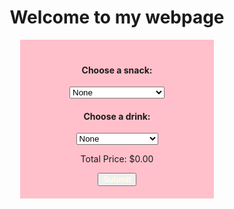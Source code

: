 <!DOCTYPE html>
<html>
    <head>
        <title>Ordering</title>
    </head>
    <body>
        <h1 style="text-align:center">Welcome to my webpage</h1>
        <div class="body">
            <h4>Choose a snack:</h4>
            <select id="snacks" onchange="total()">
                <option value="None" data-price="0.00">None</option>
                <option value="Cupcake" data-price="1.50">Cupcake ($1.50)</option>
                <option value="Chocolate" data-price="2.00">Chocolate ($2.00)</option>
                <option value="Cookies" data-price="2.50">Cookies ($2.50)</option>
                <option value="Gummy bears" data-price="3.00">Gummy bears ($3.00)</option>
            </select>
            <h4>Choose a drink:</h4>
            <select id="drinks" onchange="total()">
                <option value="None" data-price="0.00">None</option>
                <option value="Smoothie" data-price="0.50">Smoothie ($0.50)</option>
                <option value="Tea" data-price="1.00">Tea ($1.00)</option>
                <option value="Milkshake" data-price="1.50">Milkshake ($1.50)</option>
                <option value="Lemonade" data-price="2.00">Lemonade ($2.00)</option>
            </select>
            <p id="price">Total Price: $0.00</p>
            <button onclick="warnings()"><strong>Submit</strong></button>
        </div>
        <style>
            .body { text-align: center; width: 300px; background-color: Pink; padding: 20px 5px 20px 5px; margin: 0 auto; }
            .body button { color: LightYellow; }


        </style>
        <script>
    let formattedPrice = "0.00"; // Global variable
    
    function total() {
        const dropdown1 = document.querySelector('#snacks');
        const dropdown2 = document.querySelector('#drinks');
        const selectedOption1 = dropdown1.options[dropdown1.selectedIndex];
        const selectedOption2 = dropdown2.options[dropdown2.selectedIndex];
        const snackPrice = selectedOption1.getAttribute("data-price");
        const drinkPrice = selectedOption2.getAttribute("data-price");
        const actualPrice1 = parseFloat(snackPrice);
        const actualPrice2 = parseFloat(drinkPrice);
        const preprice = actualPrice1 + actualPrice2;

        formattedPrice = preprice.toFixed(2); // Update global variable

        document.getElementById("price").textContent = "Total Price: $" + formattedPrice;
    }

    function warnings() {
        alert("Your information has been submitted.");
        window.location.href = "checkout.html?formattedPrice=" + encodeURIComponent(formattedPrice);
    }
</script>
    </body>
</html>
